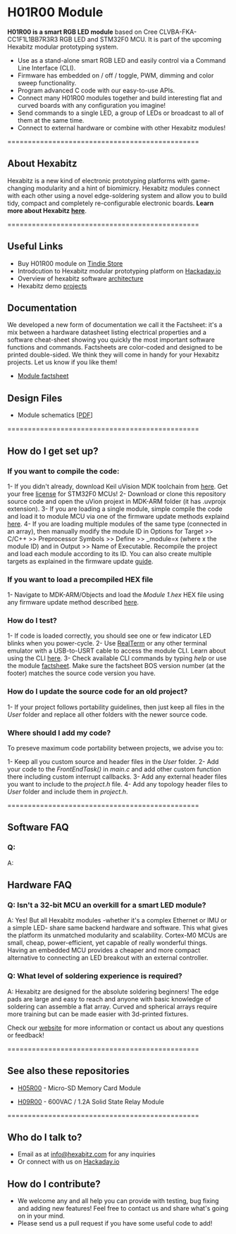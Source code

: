 # H01R00 Module #

**H01R00 is a smart RGB LED module** based on Cree CLVBA-FKA-CC1F1L1BB7R3R3 RGB LED and STM32F0 MCU. It is part of the upcoming Hexabitz modular prototyping system.

- Use as a stand-alone smart RGB LED and easily control via a Command Line Interface (CLI).
- Firmware has embedded on / off / toggle, PWM, dimming and color sweep functionality.
- Program advanced C code with our easy-to-use APIs.
- Connect many H01R00 modules together and build interesting flat and curved boards with any configuration you imagine!
- Send commands to a single LED, a group of LEDs or broadcast to all of them at the same time.
- Connect to external hardware or combine with other Hexabitz modules!

===============================================

## About Hexabitz ##

Hexabitz is a new kind of electronic prototyping platforms with game-changing modularity and a hint of biomimicry. Hexabitz modules connect with each other using a novel edge-soldering system and allow you to build tidy, compact and completely re-configurable electronic boards. **Learn more about Hexabitz [here](https://www.hexabitz.com/)**.

===============================================

## Useful Links ##

- Buy H01R00 module on [Tindie Store](https://www.tindie.com/products/Hexabitz/rgb-led-module-h01r00/)
- Introdcution to Hexabitz modular prototyping platform on [Hackaday.io](https://hackaday.io/project/76446-hexabitz-modular-electronics-for-real)
- Overview of hexabitz software [architecture](https://hackaday.io/project/76446-hexabitz-modular-electronics-for-real/log/117213-hexabitz-software-architecture)
- Hexabitz demo [projects](https://hackaday.io/list/87488-hexabitz-projects)

## Documentation ##
We developed a new form of documentation we call it the Factsheet: it's a mix between a hardware datasheet listing electrical properties and a software cheat-sheet showing you quickly the most important software functions and commands. Factsheets are color-coded and designed to be printed double-sided. We think they will come in handy for your Hexabitz projects. Let us know if you like them! 

- [Module factsheet](https://d3s5r33r268y59.cloudfront.net/datasheets/11566/2018-03-01-06-19-35/H01R00%20Factsheet.pdf)

## Design Files ##
- Module schematics [[PDF](https://www.dropbox.com/s/ouq9ytm361xokm2/H01R00%20Schematics.pdf?dl=0)]

===============================================

## How do I get set up? ##

### If you want to compile the code: ###

1- If you didn't already, download Keil uVision MDK toolchain from [here](http://www2.keil.com/mdk5/uvision/). Get your free [license](http://www.keil.com/) for STM32F0 MCUs!
2- Download or clone this repository source code and open the uVion projext in MDK-ARM folder (it has .uvprojx extension).
3- If you are loading a single module, simple compile the code and load it to module MCU via one of the firmware update methods explaind [here]().
4- If you are loading multiple modules of the same type (connected in an array), then manually modify the module ID in Options for Target >> C/C++ >> Preprocessor Symbols >> Define >> _module=x (where x the module ID) and in Output >> Name of Executable. Recompile the project and load each module according to its ID. You can also create multiple targets as explained in the firmware update [guide]().

### If you want to load a precompiled HEX file ###

1- Navigate to MDK-ARM/Objects and load the *Module 1.hex* HEX file using any firmware update method described [here]().

### How do I test? ###

1- If code is loaded correctly, you should see one or few indicator LED blinks when you power-cycle.
2- Use [RealTerm](https://sourceforge.net/projects/realterm/) or any other terminal emulator with a USB-to-USRT cable to access the module CLI. Learn about using the CLI [here]().
3- Check available CLI commands by typing *help* or use the module [factsheet](https://d3s5r33r268y59.cloudfront.net/datasheets/11566/2018-03-01-06-19-35/H01R00%20Factsheet.pdf). Make sure the factsheet BOS version number (at the footer) matches the source code version you have.

### How do I update the source code for an old project? ###

1- If your project follows portability guidelines, then just keep all files in the *User* folder and replace all other folders with the newer source code.

### Where should I add my code? ###

To preseve maximum code portability between projects, we advise you to:

1- Keep all you custom source and header files in the *User* folder.
2- Add your code to the *FrontEndTask()* in *main.c* and add other custom function there including custom interrupt callbacks.
3- Add any external header files you want to include to the *project.h* file.
4- Add any topology header files to *User* folder and include them in *project.h*.

===============================================

## Software FAQ ##

### Q: ###
A:

## Hardware FAQ ##

### Q: Isn't a 32-bit MCU an overkill for a smart LED module? ###
A: Yes! But all Hexabitz modules -whether it's a complex Ethernet or IMU or a simple LED- share same backend hardware and software. This what gives the platform its unmatched modularity and scalability. Cortex-M0 MCUs are small, cheap, power-efficient, yet capable of really wonderful things. Having an embedded MCU provides a cheaper and more compact alternative to connecting an LED breakout with an external controller.

### Q: What level of soldering experience is required? ###
A: Hexabitz are designed for the absolute soldering beginners! The edge pads are large and easy to reach and anyone with basic knowledge of soldering can assemble a flat array. Curved and spherical arrays require more training but can be made easier with 3d-printed fixtures.

Check our [website](https://www.hexabitz.com/faq/) for more information or contact us about any questions or feedback!

===============================================

## See also these repositories ##

- [H05R00]() - Micro-SD Memory Card Module

- [H09R00]() - 600VAC / 1.2A Solid State Relay Module

===============================================

## Who do I talk to? ##

* Email as at info@hexabitz.com for any inquiries
* Or connect with us on [Hackaday.io](https://hackaday.io/Hexabitz)

## How do I contribute? ##

* We welcome any and all help you can provide with testing, bug fixing and adding new features! Feel free to contact us and share what's going on in your mind.
* Please send us a pull request if you have some useful code to add!
